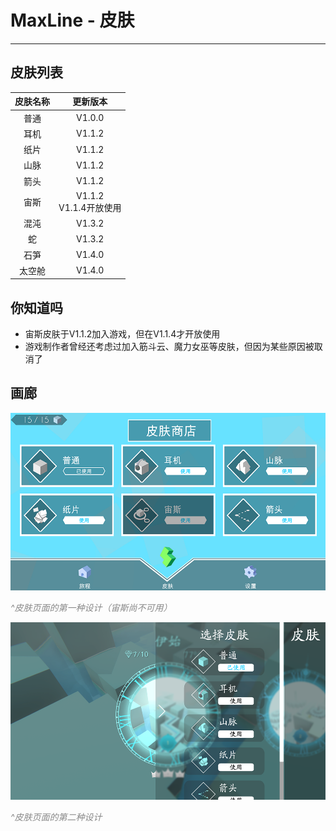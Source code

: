 # MaxLine - 皮肤
*****
## 皮肤列表
| 皮肤名称 |         更新版本          |
|:----:|:---------------------:|
|  普通  |        V1.0.0         |
|  耳机  |        V1.1.2         |
|  纸片  |        V1.1.2         |
|  山脉  |        V1.1.2         |
|  箭头  |        V1.1.2         |
|  宙斯  | V1.1.2<br/>V1.1.4开放使用 |
|  混沌  |        V1.3.2         |
|  蛇   |        V1.3.2         |
|  石笋  |        V1.4.0         |
| 太空舱  |        V1.4.0         |

## 你知道吗
* 宙斯皮肤于V1.1.2加入游戏，但在V1.1.4才开放使用
* 游戏制作者曾经还考虑过加入筋斗云、魔力女巫等皮肤，但因为某些原因被取消了

## 画廊
![skin1](img/skin1.png)
<body>
    <span style="color: #888888; ">
        <i>
            ^皮肤页面的第一种设计（宙斯尚不可用）
        </i>
    </span>
</body>

![skin2](img/skin2.png)
<body>
    <span style="color: #888888; ">
        <i>
            ^皮肤页面的第二种设计
        </i>
    </span>
</body>